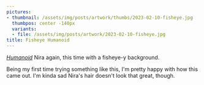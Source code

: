 ```yaml
---
pictures:
- thumbnail: /assets/img/posts/artwork/thumbs/2023-02-10-fisheye.jpg
  thumbpos: center -140px
  variants:
  - file: /assets/img/posts/artwork/2023-02-10-fisheye.jpg
title: Fisheye Humanoid
---
```

[*Humanoid*](https://www.youtube.com/watch?v=GAB26GgJ8V8) Nira again, this time with a fisheye-y background.

Being my first time trying something like this, I'm pretty happy with how this came out.
I'm kinda sad Nira's hair doesn't look that great, though.
